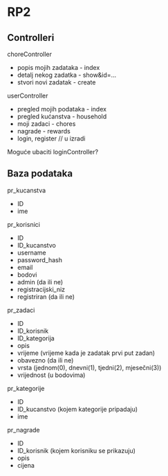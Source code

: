 # RP2
## Controlleri
choreController
* popis mojih zadataka - index
* detalj nekog zadatka - show&id=...
* stvori novi zadatak - create

userController
* pregled mojih podataka - index
* pregled kućanstva - household
* moji zadaci - chores
* nagrade - rewards
* login, register // u izradi

Moguće ubaciti loginController?

## Baza podataka

pr_kucanstva
* ID
* ime

pr_korisnici
* ID
* ID_kucanstvo
* username
* password_hash
* email
* bodovi
* admin (da ili ne)
* registracijski_niz
* registriran (da ili ne)

pr_zadaci
* ID
* ID_korisnik
* ID_kategorija
* opis
* vrijeme (vrijeme kada je zadatak prvi put zadan)
* obavezno (da ili ne)
* vrsta (jednom(0), dnevni(1), tjedni(2), mjesečni(3))
* vrijednost (u bodovima)

pr_kategorije
* ID
* ID_kucanstvo (kojem kategorije pripadaju)
* ime

pr_nagrade
* ID
* ID_korisnik (kojem korisniku se prikazuju)
* opis
* cijena
